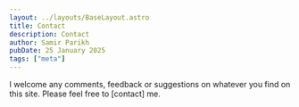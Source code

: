 ```yaml
---
layout: ../layouts/BaseLayout.astro
title: Contact
description: Contact
author: Samir Parikh
pubDate: 25 January 2025
tags: ["meta"]
---
```

I welcome any comments, feedback or suggestions on whatever you find on this site.  Please feel free to [contact] me.